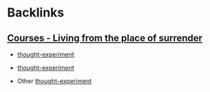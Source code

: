 
# Backlinks
## [Courses - Living from the place of surrender](<Courses - Living from the place of surrender.md>)
- [thought-experiment](<thought-experiment.md>)

- [thought-experiment](<thought-experiment.md>)

- Other [thought-experiment](<thought-experiment.md>)

